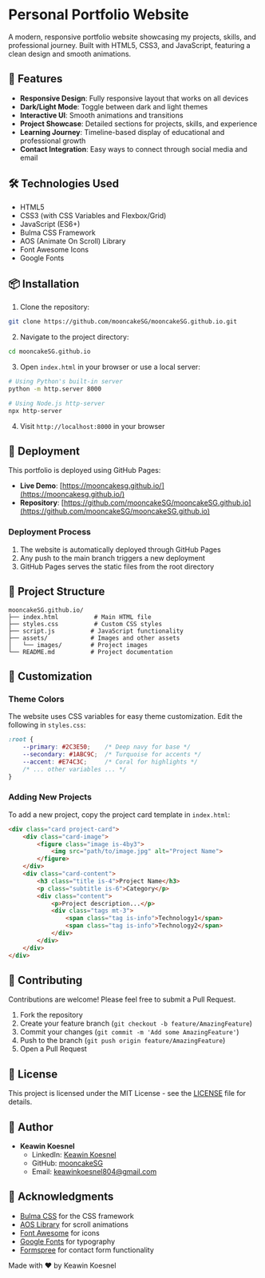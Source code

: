 # Personal Portfolio Website

A modern, responsive portfolio website showcasing my projects, skills, and professional journey. Built with HTML5, CSS3, and JavaScript, featuring a clean design and smooth animations.

## 🌟 Features

- **Responsive Design**: Fully responsive layout that works on all devices
- **Dark/Light Mode**: Toggle between dark and light themes
- **Interactive UI**: Smooth animations and transitions
- **Project Showcase**: Detailed sections for projects, skills, and experience
- **Learning Journey**: Timeline-based display of educational and professional growth
- **Contact Integration**: Easy ways to connect through social media and email

## 🛠️ Technologies Used

- HTML5
- CSS3 (with CSS Variables and Flexbox/Grid)
- JavaScript (ES6+)
- Bulma CSS Framework
- AOS (Animate On Scroll) Library
- Font Awesome Icons
- Google Fonts

## 📦 Installation

1. Clone the repository:
```bash
git clone https://github.com/mooncakeSG/mooncakeSG.github.io.git
```

2. Navigate to the project directory:
```bash
cd mooncakeSG.github.io
```

3. Open `index.html` in your browser or use a local server:
```bash
# Using Python's built-in server
python -m http.server 8000

# Using Node.js http-server
npx http-server
```

4. Visit `http://localhost:8000` in your browser

## 🚀 Deployment

This portfolio is deployed using GitHub Pages:

- **Live Demo**: [https://mooncakesg.github.io/](https://mooncakesg.github.io/)
- **Repository**: [https://github.com/mooncakeSG/mooncakeSG.github.io](https://github.com/mooncakeSG/mooncakeSG.github.io)

### Deployment Process

1. The website is automatically deployed through GitHub Pages
2. Any push to the main branch triggers a new deployment
3. GitHub Pages serves the static files from the root directory

## 📝 Project Structure

```
mooncakeSG.github.io/
├── index.html          # Main HTML file
├── styles.css          # Custom CSS styles
├── script.js          # JavaScript functionality
├── assets/            # Images and other assets
│   └── images/        # Project images
└── README.md          # Project documentation
```

## 🔧 Customization

### Theme Colors
The website uses CSS variables for easy theme customization. Edit the following in `styles.css`:

```css
:root {
    --primary: #2C3E50;    /* Deep navy for base */
    --secondary: #1ABC9C;  /* Turquoise for accents */
    --accent: #E74C3C;     /* Coral for highlights */
    /* ... other variables ... */
}
```

### Adding New Projects
To add a new project, copy the project card template in `index.html`:

```html
<div class="card project-card">
    <div class="card-image">
        <figure class="image is-4by3">
            <img src="path/to/image.jpg" alt="Project Name">
        </figure>
    </div>
    <div class="card-content">
        <h3 class="title is-4">Project Name</h3>
        <p class="subtitle is-6">Category</p>
        <div class="content">
            <p>Project description...</p>
            <div class="tags mt-3">
                <span class="tag is-info">Technology1</span>
                <span class="tag is-info">Technology2</span>
            </div>
        </div>
    </div>
</div>
```

## 🤝 Contributing

Contributions are welcome! Please feel free to submit a Pull Request.

1. Fork the repository
2. Create your feature branch (`git checkout -b feature/AmazingFeature`)
3. Commit your changes (`git commit -m 'Add some AmazingFeature'`)
4. Push to the branch (`git push origin feature/AmazingFeature`)
5. Open a Pull Request

## 📄 License

This project is licensed under the MIT License - see the [LICENSE](LICENSE) file for details.

## 👤 Author

- **Keawin Koesnel**
  - LinkedIn: [Keawin Koesnel](https://www.linkedin.com/in/keawin-calvin-koesnel-612715235/)
  - GitHub: [mooncakeSG](https://github.com/mooncakeSG)
  - Email: keawinkoesnel804@gmail.com

## 🙏 Acknowledgments

- [Bulma CSS](https://bulma.io/) for the CSS framework
- [AOS Library](https://michalsnik.github.io/aos/) for scroll animations
- [Font Awesome](https://fontawesome.com/) for icons
- [Google Fonts](https://fonts.google.com/) for typography
- [Formspree](https://formspree.io/) for contact form functionality

Made with ❤️ by Keawin Koesnel
